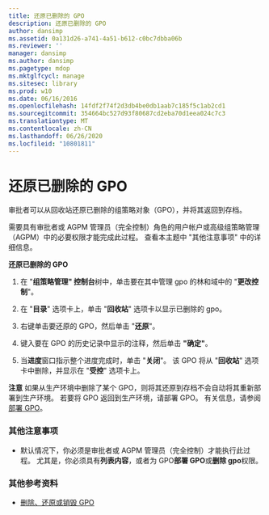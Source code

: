 ```yaml
---
title: 还原已删除的 GPO
description: 还原已删除的 GPO
author: dansimp
ms.assetid: 0a131d26-a741-4a51-b612-c0bc7dbba06b
ms.reviewer: ''
manager: dansimp
ms.author: dansimp
ms.pagetype: mdop
ms.mktglfcycl: manage
ms.sitesec: library
ms.prod: w10
ms.date: 06/16/2016
ms.openlocfilehash: 14fdf2f74f2d3db4be0db1aab7c185f5c1ab2cd1
ms.sourcegitcommit: 354664bc527d93f80687cd2eba70d1eea024c7c3
ms.translationtype: MT
ms.contentlocale: zh-CN
ms.lasthandoff: 06/26/2020
ms.locfileid: "10801811"
---
```

# 还原已删除的 GPO


审批者可以从回收站还原已删除的组策略对象（GPO），并将其返回到存档。

需要具有审批者或 AGPM 管理员（完全控制）角色的用户帐户或高级组策略管理（AGPM）中的必要权限才能完成此过程。 查看本主题中 "其他注意事项" 中的详细信息。

**还原已删除的 GPO**

1.  在 "**组策略管理" 控制台**树中，单击要在其中管理 gpo 的林和域中的 "**更改控制**"。

2.  在 "**目录**" 选项卡上，单击 "**回收站**" 选项卡以显示已删除的 gpo。

3.  右键单击要还原的 GPO，然后单击 "**还原**"。

4.  键入要在 GPO 的历史记录中显示的注释，然后单击 **"确定"**。

5.  当**进度**窗口指示整个进度完成时，单击 "**关闭**"。 该 GPO 将从 "**回收站**" 选项卡中删除，并显示在 "**受控**" 选项卡上。

**注意** 如果从生产环境中删除了某个 GPO，则将其还原到存档不会自动将其重新部署到生产环境。 若要将 GPO 返回到生产环境，请部署 GPO。 有关信息，请参阅[部署 GPO](deploy-a-gpo-agpm40.md)。

 

### 其他注意事项

-   默认情况下，你必须是审批者或 AGPM 管理员（完全控制）才能执行此过程。 尤其是，你必须具有**列表内容**，或者为 GPO**部署 GPO**或**删除 gpo**权限。

### 其他参考资料

-   [删除、还原或销毁 GPO](deleting-restoring-or-destroying-a-gpo-agpm40.md)

 

 





